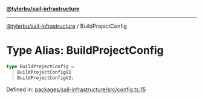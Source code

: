 [**@tylerbu/sail-infrastructure**](../README.md)

***

[@tylerbu/sail-infrastructure](../README.md) / BuildProjectConfig

# Type Alias: BuildProjectConfig

```ts
type BuildProjectConfig = 
  | BuildProjectConfigV1
  | BuildProjectConfigV2;
```

Defined in: [packages/sail-infrastructure/src/config.ts:15](https://github.com/tylerbutler/tools-monorepo/blob/main/packages/sail-infrastructure/src/config.ts#L15)
